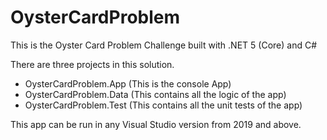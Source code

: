 # OysterCardProblem
This is the Oyster Card Problem Challenge built with .NET 5 (Core) and C#

There are three projects in this solution.
- OysterCardProblem.App (This is the console App)
- OysterCardProblem.Data (This contains all the logic of the app)
- OysterCardProblem.Test (This contains all the unit tests of the app)

This app can be run in any Visual Studio version from 2019 and above.
